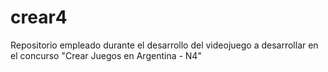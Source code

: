 # crear4
Repositorio empleado durante el desarrollo del videojuego a desarrollar en el concurso "Crear Juegos en Argentina - N4"
